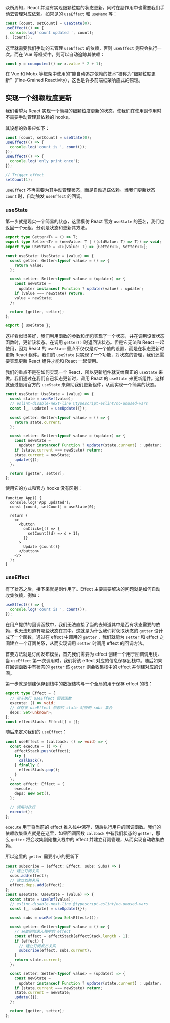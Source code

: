 众所周知，React 并没有实现细颗粒度的状态更新。同时在副作用中也需要我们手动去管理对应依赖。如常见的 `useEffect` 和 `useMemo` 等：

```ts
const [count, setCount] = useState(0);
useEffect(() => {
  console.log('count updated ', count);
}, [count]);
```

这里就需要我们手动的去管理 `useEffect` 的依赖，否则 `useEffect` 则只会执行一次。而在 Vue 等框架中，则可以自动追踪其依赖：

```ts
const y = coumputed(() => x.value * 2 + 1);
```

在 Vue 和 Mobx 等框架中使用的“能自动追踪依赖的技术”被称为“细颗粒度更新”（Fine-Grained Reactivity），这也是许多前端框架响应式的原理。

## 实现一个细颗粒度更新

我们希望为 React 实现一个简易的细颗粒度更新的状态，使我们在使用副作用时不需要手动管理其依赖的 hooks。

其设想的效果应如下：

```ts
const [count, setCount] = useState(0);
useEffect(() => {
  console.log('count is ', count());
});
useEffect(() => {
  console.log('only print once');
});

// Trigger effect
setCount(1);
```

`useEffect` 不再需要为其手动管理状态，而是自动追踪依赖。当我们更新状态 `count` 时，自动触发 `useEffect` 的回调。

### useState

第一步就是现实一个简易的状态，这里模仿 React 官方 `useState` 的签名，我们也返回一个元组，分别是状态和更新其方法。

```ts
export type Getter<T> = () => T;
export type Setter<T> = (newValue: T | ((oldValue: T) => T)) => void;
export type UseState = <T>(value: T) => [Getter<T>, Setter<T>];

const useState: UseState = (value) => {
  const getter: Getter<typeof value> = () => {
    return value;
  };

  const setter: Setter<typeof value> = (updater) => {
    const newState =
      updater instanceof Function ? updater(value) : updater;
    if (value === newState) return;
    value = newState;
  };

  return [getter, setter];
};

export { useState };
```

这样看似很美好，我们利用函数的参数和闭包实现了一个状态，并在调用设置状态函数时，更新该状态。在调用 `getter()` 时返回该状态。但是它无法和 React 一起使用，因为 React 的 `useState` 重点不仅仅是对一个值的设置，而是在状态更新时更新 React 组件。我们的 `useState` 只实现了一个功能，对状态的管理，我们还需要实现更新 React 组件才能和 React 一起使用。

我们的重点不是在如何实现一个 React，所以更新组件就交给真正的 `useState` 来做。我们通过在我们自己状态更新时，调用 React 的 `useState` 来更新组件。这样就通过借用官方的 `useState` 来帮助我们更新组件，从而实现一个简易的状态。

```ts
const useState: UseState = (value) => {
  const state = useRef(value);
  // eslint-disable-next-line @typescript-eslint/no-unused-vars
  const [_, update] = useUpdate({});

  const getter: Getter<typeof value> = () => {
    return state.current;
  };

  const setter: Setter<typeof value> = (updater) => {
    const newState =
      updater instanceof Function ? updater(state.current) : updater;
    if (state.current === newState) return;
    state.current = newState;
    update({});
  };

  return [getter, setter];
};
```

使用它的方式和官方 hooks 没有区别：

```tsx
function App() {
  console.log('App updated');
  const [count, setCount] = useState(0);

  return (
    <>
      <button
        onClick={() => {
          setCount((d) => d + 1);
        }}
      >
        Update {count()}
      </button>
    </>
  );
}
```

### useEffect

有了状态之后，接下来就是副作用了。Effect 主要需要解决的问题就是如何自动收集依赖，例如：

```ts
useEffect(() => {
  console.log('count is ', count());
});
```

在用户提供的回调函数中，我们无法直接了当的去知道其中是否有状态需要的依赖，也无法知道有哪些状态在其中。这就是为什么我们将获取状态的 `getter` 设计成了一个函数，通过在 effect 中调用的 `getter` ，我们就能为 `setter` 和 effect 之间建立一个订阅关系，从而实现调用 `setter` 时调用 effect 的回调方法。

首要方法就是订阅发布模型，首先我们需要为 effect 创建一个用于回调调用栈，当 `useEffect` 第一次调用时，我们将该 effect 对应的信息保存到栈中。随后如果在回调函数中有状态的 `getter` 该 `getter` 则会收集栈中的 effect 并创建对应的订阅。

第一步就是创建保存到栈中的数据结构与一个全局的用于保存 effect 的栈：

```ts
export type Effect = {
  // 用于执行 useEffect 回调函数
  execute: () => void;
  // 保存该 useEffect 依赖的 state 对应的 subs 集合
  deps: Set<unknown>;
};
const effectStack: Effect[] = [];
```

随后来定义我们的 `useEffect`：

```ts
const useEffect = (callback: () => void) => {
  const execute = () => {
    effectStack.push(effect);
    try {
      callback();
    } finally {
      effectStack.pop();
    }
  };
  const effect: Effect = {
    execute,
    deps: new Set(),
  };

  // 调用时执行
  execute();
};
```

`execute` 用于将当前的 effect 推入栈中保存，随后执行用户的回调函数。我们的依赖收集重点就是在这里，如果回调函数 `callback` 中有我们状态的 `getter`，那么 `getter` 将会收集刚刚推入栈中的 effect 并建立订阅管理，从而实现自动收集依赖。

所以这里的 `getter` 需要小小的更新下

```ts
const subscribe = (effect: Effect, subs: Subs) => {
  // 建立订阅关系
  subs.add(effect);
  // 建立依赖关系
  effect.deps.add(effect);
};
const useState: UseState = (value) => {
  const state = useRef(value);
  // eslint-disable-next-line @typescript-eslint/no-unused-vars
  const [_, update] = useUpdate({});

  const subs = useRef(new Set<Effect>());

  const getter: Getter<typeof value> = () => {
    // 获取刚刚送入栈中的 effect
    const effect = effectStack[effectStack.length - 1];
    if (effect) {
      // 建立订阅发布关系
      subscribe(effect, subs.current);
    }
    return state.current;
  };

  const setter: Setter<typeof value> = (updater) => {
    const newState =
      updater instanceof Function ? updater(state.current) : updater;
    if (state.current === newState) return;
    state.current = newState;
    update({});
  };

  return [getter, setter];
};
```